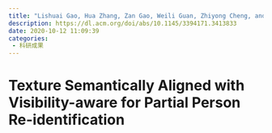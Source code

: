 ```yaml
---
title: "Lishuai Gao, Hua Zhang, Zan Gao, Weili Guan, Zhiyong Cheng, and Meng Wang. 2020. Texture Semantically Aligned with Visibility-aware for Partial Person Re-identification. In Proceedings of the 28th ACM International Conference on Multimedia (MM '20). Association for Computing Machinery, New York, NY, USA, 3771–3779."
description: https://dl.acm.org/doi/abs/10.1145/3394171.3413833
date: 2020-10-12 11:09:39
categories:
 - 科研成果
---
```

# Texture Semantically Aligned with Visibility-aware for Partial Person Re-identification